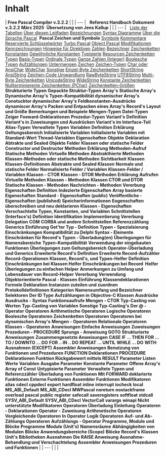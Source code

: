 # Inhalt

| **Free Pascal Compiler v.3.2.2** |  |
| --- |
&nbsp; **Referenz Handbuch** **Dokument v.3.2.2** **März 2025**&nbsp; **Übersetzung von Jens Kallup** |  |
| --- |
&nbsp; [Liste der Tabellen](<ListederTabellen.md>) [Über diesen Leitfaden](<UberdiesesHandbuch.md>) [Bezeichnungen](<Bezeichnungen.md>) [Syntax Diagramme](<SyntaxDiagramme.md>) [Über die Sprache Pascal](<UberdieSprachePascal.md>)&nbsp; **Pascal Zeichen und Symbole** [Symbole](<11Symbole.md#Symbole>) [Kommentare](<12Kommentare.md#Kommentare>) [Reservierte Schlüsselwörter](<13ReservierteSchlusselworter.md#Reservierte\_Schlüsselwörter>) [Turbo Pascal](<131TurboPascal.md#Turbo\_Pascal>) [Object Pascal](<132ObjectPascal.md#Object\_Pascal>) [Modifikationen](<133Modifikationen.md#Modifikationen>) [Kennzeichnungen](<14Kennzeichnungen.md#Kennzeichnungen>) [Hinweise für Direktiven](<15HinweiseundDirektiven.md#Hinweise\_für\_Direktiven>) [Zahlen](<16Zahlen.md#Zahlen>) [Bezeichner](<17Bezeichner.md#Bezeichner>) [Zeichenketten](<18Zeichenketten.md#Zeichenketten>) [Konstanten](<2Konstanten.md#Konstanten>) [Gewöhnliche Konstanten](<21GewohnlicheKonstanten.md#Gewöhnliche\_Konstanten>) [Typisierte](<22TypisierteKonstanten.md#Typesierte\_Konstanten>) [Resourcen Zeichenketten](<23ResourcenZeichenketten.md#Resourcen\_Zeichenketten>) [Typen](<3Typen.md#Typen>) [Basis-Typen](<31Basistypen.md#Basis\_Typen>) [Ordinale Typen](<311OrdinaleTypen.md#Ordinale\_Typen>) [Ganze Zahlen (Integer)](<312GanzeZahlenInteger.md#Ganze\_Zahlen>) [Boolesche Typen](<313BoolescheTypen.md#Boolesche\_Typen>) [Aufzählungen](<314Aufzahlungen.md#Aufzählungen>) [Untermengen](<315Untermengen.md#Untermengen>) [Zeichen](<316Zeichen.md#Zeichen>) [Zeichen-Typen](<32Zeichen-Typen.md#Zeichen\_Typen>) [Char oder AnsiChar](<321CharoderAnsiChar.md#Char\_oder\_AnsiChar>) [WideChar](<322WideChar.md#WideChar>) [Sonstige](<323Sonstige.md#Sonstige>) [Einzel-Byte Zeichenketten](<324Einzel-ByteZeichenketten.md#Einzel\_Byte\_Zeichenketten>) [ShortString](<3241ShortString.md#ShortString>) [AnsiString](<3242AnsiString.md#AnsiString>) [Zeichen-Code Umwandlung](<3243Zeichen-CodeUmwandlung.md#Zeichen\_Code\_Umwandlung>) [RawByteString](<3244RawByteString.md#RawByteString>) [UTF8String](<3245UTF8String.md#UTF8String>) [Multi-Byte Zeichenketten](<325Multi-ByteZeichenketten.md#Multi\_Byte\_Zeichenketten>) [UnicodeString](<3251UnicodeString.md#UnicodeString>) [WideString](<3252WideString.md#WideString>) [Konstante Zeichenketten](<326KonstanteZeichenketten.md#Konstante\_Zeichenketten>) [Nullterminierente Zeichenketten (PChar)](<327NullterminierenteZeichenkette.md#Nullterminierende\_Zeichenketten>) [Zeichenketten-Größen](<328Zeichenketten-Grossen.md#Zeichenketten\_Größen>) **Strukturierte Typen** **Gepackte Struktur-Typen** **Array's** **Statische Array's** **Dynamische Array's** **Typen-Kompatibilität dynamischer Array's** **Constucktor dynamischer Array's** **Feldkonstanten-Ausdrücke dynamiscer Array's** **Packen und Entpacken eines Array's** **Record's** **Layout und Größe** **Bemerkungen und Beispiele** **Mengen-Typen** **Datei-Typen** **Zeiger** **Foeward-Deklarationen** **Prozedur-Typen** **Variant's** **Definition** **Variant's in Zuweisungen und Ausdrücken** **Variant's im Interface-Teil** **Alias-Typen** **Verwaltete Typen** **Variablen** **Definition** **Erklärung** **Geltungssbereich** **Initialisierte Variablen** **Initialisierte Variablen mit Standard-Wert** **Thread-Variablen** **Eigenschaften** **Objekte** **Deklaration** **Abtrakte und Sealed Objekte** **Felder** **Klassen oder statische Felder** **Constructor und Destructor** **Methoden** **Erklärung** **Methoden-Aufruf** **Statische Methoden** **Virtuelle Methoden** **Abstrakthierte Methoden** **Klassen-Methoden oder statische Methoden** **Sichtbarkeit** **Klassen** **Klassen-Definitionen** **Abstrakte und Sealed Klassen** **Normale und statische Felder** **Normalisierte Felder / Variablen** **Klassen-Felder / Variablen** **Klassen - CTOR** **Klassen - DTOR** **Methoden** **Erklärung** **Aufrufen** **Virtuelle Methoden** **Klassen - Methoden** **Klassen CTOR und DTOR** **Statische Klassen - Methoden** **Nachrichten - Methoden** **Vererbung** **Eigenschaften** **Definition** **Indezierte Eigenschaften** **Array basierte Eigenschaften** **Standard - Eigenschaften (public)** **Veröffentliche - Eigenschaften (published)** **Speicherinformationen** **Eogenschaften überschreiben und neu deklarieren** **Klassen - Eigenschaften** **Verschachtelte Typen, Konstanten, und Variablen** **Schnittstellen (Interface's)** **Definition** **Identifikation** **Implementierung** **Vererbung** **Delegation** **COM** **CORBA und andere Schnittstellen** **Referenzzählung** **Generics** **Einführung** **Get'ter Typ - Definition** **Typen - Spezialsierung** **Einschränkungen** **Kompatibilität zu Delphi** **Syntax - Elemente** **Einschränken für Record's** **Typen - Überladung(en)** **Überlegungen für Namensbereiche** **Typen-Kompatibilität** **Verwendung der eingebauten Funktionen** **Überlegungen zum Geltungsbereich** **Operator-Überladung und Generics** **Erweiterte Record's** **Definition** **Erweiterte Record-Aufzähler** **Record-Operationen** **Klassen, Record's, und Typen-Helfer** **Definition** **Einschränkungen bei Klassen Helfer** **Einschränkungen bei Record&nbsp; Helfer** **Überlegungen zu einfachen Helper** **Anmerkungen zu Umfang und Lebensdauer von Record-Helper** **Vererbung** **Verwendung** **Objektorientierte Pascal - Klassen** **Einführung** **Klassendeklarationen** **Formele Deklaration** **Instanzen zuteilen und zuordnen** **Protokolldefinitionen** **Kategorien** **Namensumfang und Bezeichner** **Selektoren** **Der ID Type** **Aufzählungen in Objective-C Klassen** **Ausdrücke** **Ausdrucks - Syntax** **Funktionsaufrufe** **Mengen - CTOR** **Typ-Casting von Werten** **Typ-Casting von Variablen** **Sonstige Typ-Casting's** **Der @ - Operator** **Operatoren** **Arithmetische Operatoren** **Logische Operatoren** **Boolesche Operatoren** **Zeichenketten Operatoren** **Operatoren bei dynamischen Array's** **Mengen - Operatoren** **Relationale Operatoren** **Klassen - Operatoren** **Anweisungen** **Einfache Anweisungen** **Zuweisungen** **Prozeduren - PROCEDURE** **Sprungs - Anweisung GOTO** **Strukturierte Anweisungen** **Zusammengesetzte Anweisungen** **CASE** **IF ... THEN** **FOR ... TO / DOWNTO ... DO** **FOR .. IN .. DO** **REPEAT ... UNTIL** **WHILE ... DO** **WITH** **Ausnahmen (EXCEPT)** **Assembler Anweisungen** **Benutzung von Funktionen und Prozeduren** **FUNCTION Deklarationen** **PROCEDURE Deklarationen** **Funktion Rückgabewert mittels RESULT** **Parameter Listen** **Werte** **Variablen** **Ausgabe Parameter** **Konstante Parameter** **Offene Array's** **Array of Const** **Untypisierte Parameter** **Verwaltete Typen und Referenzzähler** **Überladung von Funktionen** **Mit FORWARD deklarierte Funktionen** **Externe Funktionen** **Assembler Funktionen** **Modifikatoren** **alias** **cdecl** **cppdecl** **export** **hardfloat** **inline** **interrupt** **iocheck** **local** **MS\_ABI\_Default** **MS\_ABI\_CDecl** **MWPascal** **noreturn** **nostackframe** **overload** **pascal** **public** **register** **safecall** **saveregisters** **softfloat** **stdcall** **SYSV\_ABI\_Default** **SYSV\_ABI\_CDecl** **VectorCall** **varargs** **winapi** **Nicht unterstützte Modifikatoren** **Operatoren Überladung** **Einleitung** **Operatoren - Deklarationen** **Operator - Zuweisung** **Arithmetische Operatoren** **Vergleichende Operatoren** **In Operator** **Logik Operatoren** **Auf- und Ab-Zählungs Operatoren** **Aufzählungs - Operator** **Programme, Module und Blöcke** **Programme** **Module (Unit's)** **Namensräume** **Abhängigkeiten von Modulen** **Blöcke** **Anwendungsbereiche (Scope)** **Blöcke** **Record's** **Klassen** **Unit's** **Bibliotheken** **Ausnahmen** **Die RAISE Anweisung** **Ausnahme-Behandlung und Verschachtelung** **Assembler** **Anweisungen** **Prozeduren und Funktionen** |
| --- |
|  |


